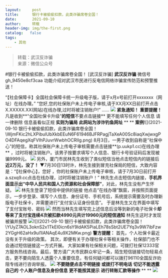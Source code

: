 ```yaml
---
layout:     post
title:      银行卡被偷偷扣款，此类诈骗席卷全国！
date:       2021-09-10
author:     转载
header-img: img/the-first.png
catalog:   false
tags:
    - 其他
---
```


<blockquote><p>转载：武汉反诈骗<br>
来源：微信公众号</p></blockquote>

#银行卡被偷偷扣款，此类诈骗席卷全国！
[武汉反诈骗]
**武汉反诈骗**
微信号gh_9450e8cf3caa
功能介绍对武汉市民进行反电信网络诈骗宣传防范和预警推送！

“【社会保障卡】全国社会保障卡统一升级电子版，请于x月x号前打开xxxxxxx（网址）在线办理。”
“您好,您的社保账户未上传电子审核,请于XX月XX日前打开点击X.XXXXX.XX(网站)在线办理,过时将被注销账户!”
......
![]({{site.baseurl}}/postimg/WjmFKic2hLXPibulUbXkbEEuN6F61946BJouFoKD8pNibmX8Td5icPsYw1mPWXGFEaiaRmY2Lvrfxd6ZGVcQC6EKVLQ.jpeg)
**紧急通知！**
**重要提醒！**
凡是收到**“全国社保卡升级”**的短信**不要点击链接**
更不能填写任何个人信息
请一律删除
信息虽看似正规
**实则为骗局**
**此网站为涉诈钓鱼网址**
**
**
**案例**![](2021-09-10
银行卡被偷偷扣款，此类诈骗席卷全国！\\WjmFKic2hLXPibulUbXkbEEuN6F61946BJFRPagjTaXeA00Sc8iaqXwjwxgPO4DFAqegXqFVIhPJuvrWwbhOCRlIg.png)
8月3日，一男子收到自称是“社保中心”的短信，称其社保账户未上传电子审核需要点击链接**(p.uukp1.cc)在线办理**
，过时将被注销账户。该男子按要求填写个人信息、银行卡号验证码后发现被骗9999元。
![]({{site.baseurl}}/postimg/ictpkX0icVGXiaichfacS0wMJw94GbDJzndLkLMJHTUOTkD3Tnlpd6GvJI3jswLibfqvtnMbpU6yFm3UeByUBB9UYxw.jpeg)
另外，厦门市民林先生收到了类似短信当他点击短信内的链接后**近2万元，没了！**
▼7月30日13时许，林先生接到冒充社保局的短信，大致内容是：“【社保中心】，您好
，你的社保账户未上传电子审核，请于7月30日前打开a.szxq9.cc点击在线办理，过时将被注销账户！”
林先生点击短信内链接，**手机界面显示出“中华人民共和国人力资源和社会保障部”**，对此，林先生没有产生怀疑。
![]({{site.baseurl}}/postimg/ictpkX0icVGXiaichfacS0wMJw94GbDJzndLBw6PBUVxpUMbNVZDAshDGsMV2rxsXUSBXiapBtV1fUwDeRQqu1e4BhA.png)
林先生登录了短信中提供的链接
他点击“在线办理”飘窗，并按照页面提示，一步步登录、填写个人信息、身份证号、手机号后，系统提示需要及时办理新版电子社保卡，并需要进行“支付宝认证身份信息”。
于是林先生又在界面中填写了支付宝账号、密码
![]({{site.baseurl}}/postimg/ictpkX0icVGXiaichfacS0wMJw94GbDJzndLc9ib4sfnVoatx7ePib3EQkML8y7X5MbAovVVGlBSnUz3bYq9dCOjJt5A.png)
然而当林先生填写完上述信息后没等到新的电子社保卡**却等来了支付宝****连续4次被扣款4990元****共计19960元的短信通知**
林先生这时才发现被骗并报警
![]({{site.baseurl}}/postimg/YUyZ7AOL3oknS2x1TkEI0icn6sY9ldAK5ibGDYrRaia8TtxFIXRuGwXUxt9oKXuxSNqOC5icahCQGrTxkoA9EZib3tA.png)![](2021-09-10
银行卡被偷偷扣款，此类诈骗席卷全国！\\YUyZ7AOL3oknS2x1TkEI0icn6sY9ldAK5PiaLEh78sSbt2UE7Yq3v9W7ibFzw2YGgH62aHx9uI1lANAqE4u9X2MKw.png)
**警方提醒：**
首先，个人社保卡最近没有关于升级的政策。
其次，即便有关于办理社保卡等相关操作，社保部门也不会通过短信链接这一方式开展。
大家如果有社保相关问题，可拨打社保12333官方服务热线咨询。最后，警方请广大市民群众牢记一条，陌生短信链接切勿轻易点击，更不要向陌生人透露个人重要信息，有任何疑问都可以拨打96110全国反诈劝阻专线进行咨询举报。
![]({{site.baseurl}}/postimg/YUyZ7AOL3oknS2x1TkEI0icn6sY9ldAK5sEAhA5AW8knYRQoqBucrJWssBat2pX39M4I7IZFwvBRp0anEQopFmQ.png)
**不要随便点击不明链接**
**或拨打不明电话**
**切记不能透露自己的**
**个人账户信息及身份信息**
**更不能按其提示**
**进行转账汇款等操作**
**
**
![]({{site.baseurl}}/postimg/8wBAcE4t1v7stD8UGqL3I65uiaR7iccgDLs75YnSNyKKJ3RZhjac0L6F6dJoBdeAgINEQdbq951SsojXsy7RpQ3w.jpeg)
